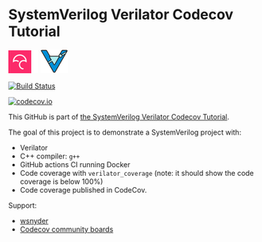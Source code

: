 # SystemVerilog Verilator Codecov Tutorial

[![Codecov logo](Codecov.png)](https://www.codecov.io)
![Whitespace](Whitespace.png)
[![Verilator logo](verilator_56x48-min.png)](https://verilator.org)

[![Build Status](https://github.com/verilator/example-systemverilog/workflows/build/badge.svg)](https://github.com/verilator/example-systemverilog-mode/actions?query=workflow%3Abuild)

[![codecov.io](https://codecov.io/github/verilator/example-systemverilog/coverage.svg?branch=master)](https://codecov.io/github/verilator/example-systemverilog?branch=master)

This GitHub is part of [the SystemVerilog Verilator Codecov Tutorial](https://github.com/verilator/example-systemverilog).

The goal of this project is to demonstrate a SystemVerilog project with:
 * Verilator
 * C++ compiler: `g++`
 * GitHub actions CI running Docker
 * Code coverage with `verilator_coverage` (note: it should show the code coverage is below 100%)
 * Code coverage published in CodeCov.

Support:
 * [wsnyder](https://github.com/wsnyder)
 * [Codecov community boards](https://community.codecov.io)
